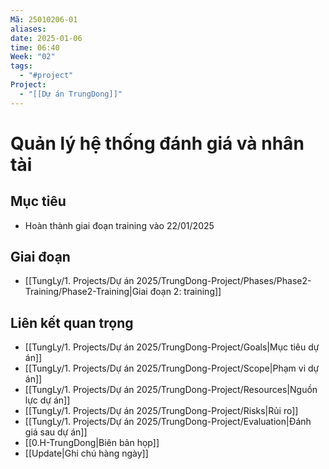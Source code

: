 ```yaml
---
Mã: 25010206-01
aliases: 
date: 2025-01-06
time: 06:40
Week: "02"
tags:
  - "#project"
Project:
  - "[[Dự án TrungDong]]"
---
```

# Quản lý hệ thống đánh giá và nhân tài

## Mục tiêu
- Hoàn thành giai đoạn training vào 22/01/2025

## Giai đoạn
- [[TungLy/1. Projects/Dự án 2025/TrungDong-Project/Phases/Phase2-Training/Phase2-Training|Giai đoạn 2: training]] 

## Liên kết quan trọng
- [[TungLy/1. Projects/Dự án 2025/TrungDong-Project/Goals|Mục tiêu dự án]]
- [[TungLy/1. Projects/Dự án 2025/TrungDong-Project/Scope|Phạm vi dự án]]
- [[TungLy/1. Projects/Dự án 2025/TrungDong-Project/Resources|Nguồn lực dự án]]
- [[TungLy/1. Projects/Dự án 2025/TrungDong-Project/Risks|Rủi ro]]
- [[TungLy/1. Projects/Dự án 2025/TrungDong-Project/Evaluation|Đánh giá sau dự án]]
- [[0.H-TrungDong|Biên bản họp]]
- [[Update|Ghi chú hàng ngày]]
